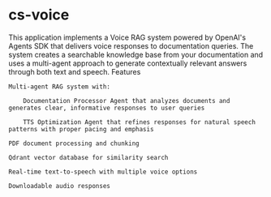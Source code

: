 # cs-voice
This application implements a Voice RAG system powered by OpenAI's Agents SDK that delivers voice responses to documentation queries. The system creates a searchable knowledge base from your documentation and uses a multi-agent approach to generate contextually relevant answers through both text and speech.
Features

    Multi-agent RAG system with:

        Documentation Processor Agent that analyzes documents and generates clear, informative responses to user queries

        TTS Optimization Agent that refines responses for natural speech patterns with proper pacing and emphasis

    PDF document processing and chunking

    Qdrant vector database for similarity search

    Real-time text-to-speech with multiple voice options

    Downloadable audio responses